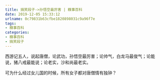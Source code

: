 ```yaml
---
title: 搞笑段子->孙悟空最厉害 | 糗事百科
date: 2019-12-05 15:33:12
urlname: 0c79831b63cfbe1820898031c9a96f7e
tags: 
- 糗事百科
categories:
- 糗事百科
- 搞笑段子
---
```

西游记五人，说起唐僧，论武功，孙悟空最厉害；论帅气，白龙马最俊气；论能说，猪八戒最能说；论老实，沙和尚最老实。

可为什么经过女儿国的时候，所有女子都对唐僧情有独钟？


